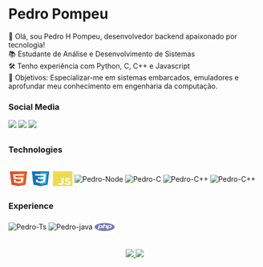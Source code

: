 # Pedro Pompeu
👋 Olá, sou Pedro H Pompeu, desenvolvedor backend apaixonado por tecnologia! </br>
📚 Estudante de Análise e Desenvolvimento de Sistemas </br>
🛠️ Tenho experiência com Python, C,  C++ e Javascript </br>
🎯 Objetivos: Especializar-me em sistemas embarcados, emuladores e aprofundar meu conhecimento em engenharia da computação. </br>



### Social Media

<div style="display: inline_block;">
<a href="https://discord.gg/Henri#7776" target="_blank"><img src="https://img.shields.io/badge/Discord-7289DA?style=for-the-badge&logo=discord&logoColor=white" target="_blank"></a> 
<a href="https://www.linkedin.com/in/henrique-pompeu-1b8391231" target="_blank"><img src="https://img.shields.io/badge/-LinkedIn-%230077B5?style=for-the-badge&logo=linkedin&logoColor=white" target="_blank"></a> 
<a href="mailto:henriquepompeu21@hotmail.com" target="_blank"><img src="https://img.shields.io/badge/Microsoft_Outlook-0078D4?style=for-the-badge&logo=microsoft-outlook&logoColor=white" target="_blank"></a> 
</div>

##

### Technologies

<div>
<div style="display: inline_block"><br>
<img align="center" alt="Pedro-HTML" height="30" width="40" src="https://raw.githubusercontent.com/devicons/devicon/master/icons/html5/html5-original.svg">
<img align="center" alt="Pedro-CSS" height="30" width="40" src="https://raw.githubusercontent.com/devicons/devicon/master/icons/css3/css3-original.svg">
<img align="center" alt="Pedro-Js" height="30" width="40" src="https://raw.githubusercontent.com/devicons/devicon/master/icons/javascript/javascript-plain.svg">
<img align="center" alt="Pedro-Node" height="30" width="40" src="https://cdn.jsdelivr.net/gh/devicons/devicon/icons/nodejs/nodejs-original.svg">
<img align="center" alt="Pedro-C" height="30" width="40" src="https://cdn.jsdelivr.net/gh/devicons/devicon/icons/c/c-original.svg">
<img align="center" alt="Pedro-C++" height="30" width="40" src="https://cdn.jsdelivr.net/gh/devicons/devicon/icons/cplusplus/cplusplus-original.svg">
 <img align="center" alt="Pedro-C++" height="30" width="40" src="https://cdn.jsdelivr.net/gh/devicons/devicon/icons/python/python-original.svg">

</div>

##

### Experience

<div>
<img align="center" alt="Pedro-Ts" height="30" width="40" src="https://cdn.jsdelivr.net/gh/devicons/devicon/icons/typescript/typescript-original.svg" />
<img align="center" alt="Pedro-java" height="30" width="40" src="https://cdn.jsdelivr.net/gh/devicons/devicon/icons/java/java-original.svg">
 <img align="center" alt="Pedro-Php" height="30" width="40" src="https://raw.githubusercontent.com/devicons/devicon/master/icons/php/php-plain.svg">

</div>

##


<div align="center">
<a href="https://github.com/Raewe">
<img height="180em" src="https://github-readme-stats.vercel.app/api?username=raewe&show_icons=true&theme=dracula&include_all_commits=true&count_private=true"/>
<img height="180em" src="https://github-readme-stats.vercel.app/api/top-langs/?username=raewe&layout=compact&langs_count=7&theme=dracula"/>
</div>
